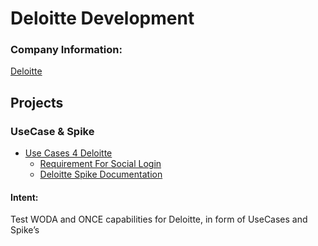 # Deloitte Development

### **Company Information:**

[Deloitte](../../../product/partner-management/deloitte.md)

## Projects

### **UseCase & Spike**

- [Use Cases 4 Deloitte](./deloitte-development/use-cases-4-deloitte.md)
  - [Requirement For Social Login](./2cu.atlassian.net/wiki/spaces/CCU/pages/357433361/Requirement_For_Social_Login.md)
  - [Deloitte Spike Documentation](./2cu.atlassian.net/wiki/spaces/CCU/pages/345571329/Deloitte_Spike_Documentation.md)

#### **Intent**:

Test WODA and ONCE capabilities for Deloitte, in form of UseCases and Spike’s
